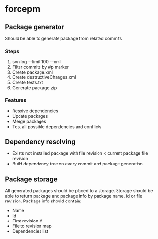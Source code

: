 # forcepm

## Package generator
Should be able to generate package from related commits

### Steps
1. svn log --limit 100 --xml
2. Filter commits by #p marker
3. Create package.xml
4. Create destructiveChanges.xml
5. Create tests.txt
6. Generate package.zip

### Features
* Resolve dependencies
* Update packages
* Merge packages
* Test all possible dependencies and conflicts

## Dependency resolving
* Exists not installed package with file revision < current package file revision
* Build dependency tree on every commit and package generation

## Package storage
All generated packages should be placed to a storage. 
Storage should be able to return package and package info by package name, id or file revision.
Package info should contain:
* Name
* Id
* First revision #
* File to revision map
* Dependencies list